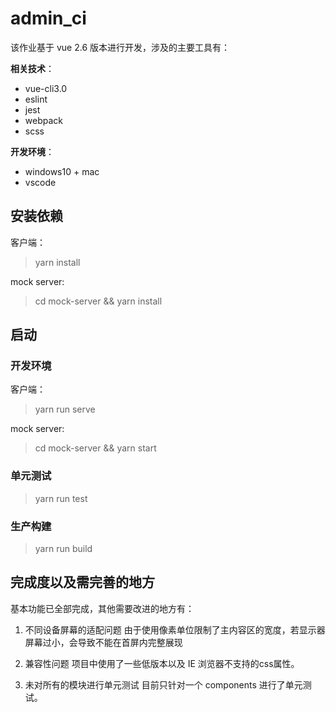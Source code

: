# admin_ci

该作业基于 vue 2.6 版本进行开发，涉及的主要工具有：

**相关技术**：
- vue-cli3.0
- eslint
- jest
- webpack
- scss

**开发环境**：

- windows10 + mac
- vscode

## 安装依赖

客户端：
> yarn install

mock server: 
> cd mock-server && yarn install

## 启动

### 开发环境

客户端：
> yarn run serve

mock server: 
> cd mock-server && yarn start

### 单元测试

> yarn run test

### 生产构建

> yarn run build

## 完成度以及需完善的地方

基本功能已全部完成，其他需要改进的地方有：

1. 不同设备屏幕的适配问题
由于使用像素单位限制了主内容区的宽度，若显示器屏幕过小，会导致不能在首屏内完整展现

2. 兼容性问题
项目中使用了一些低版本以及 IE 浏览器不支持的css属性。

3. 未对所有的模块进行单元测试
目前只针对一个 components 进行了单元测试。


